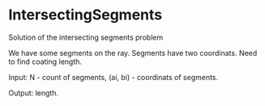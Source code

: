 # IntersectingSegments
Solution of the intersecting segments problem

We have some segments on the ray. Segments have two coordinats. Need to find coating length.


Input: N - count of segments, (ai, bi) - coordinats of segments.

Output: length.
